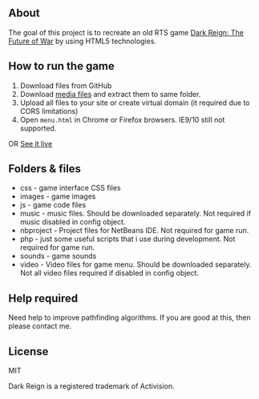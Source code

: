## About

The goal of this project is to recreate an old RTS game [Dark Reign: The Future of War](http://en.wikipedia.org/wiki/Dark_Reign:_The_Future_of_War) by using HTML5 technologies.

## How to run the game

1. Download files from GitHub
2. Download [media files](http://qmegas.info/dark-reign-html5/media.rar) and extract them to same folder.
3. Upload all files to your site or create virtual domain (it required due to CORS limitations)
4. Open `menu.html` in Chrome or Firefox browsers. IE9/10 still not supported.

OR [See it live](http://qmegas.info/dark-reign-html5/)

## Folders & files

* css - game interface CSS files
* images - game images
* js - game code files
* music - music files. Should be downloaded separately. Not required if music disabled in config object.
* nbproject - Project files for NetBeans IDE. Not required for game run.
* php - just some useful scripts that i use during development. Not required for game run.
* sounds - game sounds
* video - Video files for game menu. Should be downloaded separately. Not all video files required if disabled in config object.

## Help required
Need help to improve pathfinding algorithms. If you are good at this, then please contact me.

## License
MIT

Dark Reign is a registered trademark of Activision.